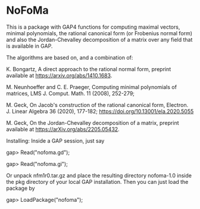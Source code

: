 # NoFoMa

This is a package with  GAP4 functions for computing maximal vectors,
minimal polynomials, the rational canonical form (or Frobenius normal 
form)  and also the Jordan-Chevalley  decomposition of a  matrix over 
any field that is available in GAP. 

The algorithms are based on, and a combination of:  
 
 K. Bongartz,  A direct approach to the rational normal form, preprint
                         available at https://arxiv.org/abs/1410.1683.

 M. Neunhoeffer and  C. E. Praeger,  Computing minimal polynomials  of
                    matrices, LMS J. Comput. Math. 11 (2008), 252-279;

 M. Geck,  On Jacob's construction  of  the  rational  canonical form, 
                       Electron. J. Linear Algebra 36 (2020), 177-182;
                                https://doi.org/10.13001/ela.2020.5055

 M. Geck, On the Jordan-Chevalley decomposition of a matrix,  preprint
                        available at https://arXiv.org/abs/2205.05432.

Installing: Inside a GAP session, just say

gap> Read("nofoma.gd");

gap> Read("nofoma.gi");

Or unpack nfm1r0.tar.gz and place the resulting directory  nofoma-1.0 
inside the pkg directory of your local GAP installation. Then you can 
just load the package by

gap> LoadPackage("nofoma");
